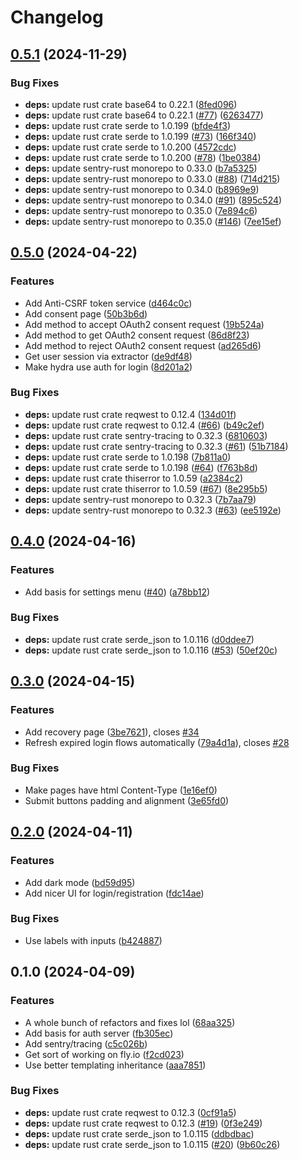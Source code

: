 # Changelog

## [0.5.1](https://github.com/YuiYukihira/featurize/compare/auth-v0.5.0...auth-v0.5.1) (2024-11-29)


### Bug Fixes

* **deps:** update rust crate base64 to 0.22.1 ([8fed096](https://github.com/YuiYukihira/featurize/commit/8fed096353523a6089774aebcaa44c3fc2b45b27))
* **deps:** update rust crate base64 to 0.22.1 ([#77](https://github.com/YuiYukihira/featurize/issues/77)) ([6263477](https://github.com/YuiYukihira/featurize/commit/62634778f4ffadee6b6c2a7edd3f771c071544d4))
* **deps:** update rust crate serde to 1.0.199 ([bfde4f3](https://github.com/YuiYukihira/featurize/commit/bfde4f3a812e2d0d18ecffd07ccbc2919fe6bfed))
* **deps:** update rust crate serde to 1.0.199 ([#73](https://github.com/YuiYukihira/featurize/issues/73)) ([166f340](https://github.com/YuiYukihira/featurize/commit/166f340128dc0d90a6a45eabeed89adfb2e762d6))
* **deps:** update rust crate serde to 1.0.200 ([4572cdc](https://github.com/YuiYukihira/featurize/commit/4572cdc39e0267eba4bdc09c87a4cac387804ce8))
* **deps:** update rust crate serde to 1.0.200 ([#78](https://github.com/YuiYukihira/featurize/issues/78)) ([1be0384](https://github.com/YuiYukihira/featurize/commit/1be0384264231fa29f437f47aaecb50eebd065a6))
* **deps:** update sentry-rust monorepo to 0.33.0 ([b7a5325](https://github.com/YuiYukihira/featurize/commit/b7a53257f0368c34380935198cc0327c7cc10201))
* **deps:** update sentry-rust monorepo to 0.33.0 ([#88](https://github.com/YuiYukihira/featurize/issues/88)) ([714d215](https://github.com/YuiYukihira/featurize/commit/714d215771031cbc1a33cb327d7dfb99e94b3e5b))
* **deps:** update sentry-rust monorepo to 0.34.0 ([b8969e9](https://github.com/YuiYukihira/featurize/commit/b8969e9afcfce20a2747d014b9da805d883fc015))
* **deps:** update sentry-rust monorepo to 0.34.0 ([#91](https://github.com/YuiYukihira/featurize/issues/91)) ([895c524](https://github.com/YuiYukihira/featurize/commit/895c5242b87331f55bde5579a9b9e89b2371e500))
* **deps:** update sentry-rust monorepo to 0.35.0 ([7e894c6](https://github.com/YuiYukihira/featurize/commit/7e894c680244eacbb69adefae323d0d387be08e3))
* **deps:** update sentry-rust monorepo to 0.35.0 ([#146](https://github.com/YuiYukihira/featurize/issues/146)) ([7ee15ef](https://github.com/YuiYukihira/featurize/commit/7ee15ef79a94255f96b45f349ef9e14b96689f7f))

## [0.5.0](https://github.com/YuiYukihira/featurize/compare/auth-v0.4.0...auth-v0.5.0) (2024-04-22)


### Features

* Add Anti-CSRF token service ([d464c0c](https://github.com/YuiYukihira/featurize/commit/d464c0c64d515666ea4820845f8b5f8f37a9eb93))
* Add consent page ([50b3b6d](https://github.com/YuiYukihira/featurize/commit/50b3b6d7fdcba58b341b06122aa3663e9ce418a2))
* Add method to accept OAuth2 consent request ([19b524a](https://github.com/YuiYukihira/featurize/commit/19b524a289f9205fd0594d369ea5b1df0625a5da))
* Add method to get OAuth2 consent request ([86d8f23](https://github.com/YuiYukihira/featurize/commit/86d8f2302622d0b12a7de329c1658cee4af1b1bb))
* Add method to reject OAuth2 consent request ([ad265d6](https://github.com/YuiYukihira/featurize/commit/ad265d6a03a979d9b514d30145a673ce1e26c167))
* Get user session via extractor ([de9df48](https://github.com/YuiYukihira/featurize/commit/de9df484266d45e0a8fb8767dc1b9a9ca7e1c60b))
* Make hydra use auth for login ([8d201a2](https://github.com/YuiYukihira/featurize/commit/8d201a26b71051c82195dd35626409a041453c27))


### Bug Fixes

* **deps:** update rust crate reqwest to 0.12.4 ([134d01f](https://github.com/YuiYukihira/featurize/commit/134d01fcf69cde178648876d007072c61e28e20b))
* **deps:** update rust crate reqwest to 0.12.4 ([#66](https://github.com/YuiYukihira/featurize/issues/66)) ([b49c2ef](https://github.com/YuiYukihira/featurize/commit/b49c2eff7a95d30f11bc0e852f040fbcea58c4b4))
* **deps:** update rust crate sentry-tracing to 0.32.3 ([6810603](https://github.com/YuiYukihira/featurize/commit/68106035f5289edb9d361e8ab8658bee9814f023))
* **deps:** update rust crate sentry-tracing to 0.32.3 ([#61](https://github.com/YuiYukihira/featurize/issues/61)) ([51b7184](https://github.com/YuiYukihira/featurize/commit/51b71848014a8ef0adf5bd64effebefffbc5ccca))
* **deps:** update rust crate serde to 1.0.198 ([7b811a0](https://github.com/YuiYukihira/featurize/commit/7b811a057a8b5f6d56501a8c988453f3489823b5))
* **deps:** update rust crate serde to 1.0.198 ([#64](https://github.com/YuiYukihira/featurize/issues/64)) ([f763b8d](https://github.com/YuiYukihira/featurize/commit/f763b8d2adee1fd1536f2e1329448fc4853942fc))
* **deps:** update rust crate thiserror to 1.0.59 ([a2384c2](https://github.com/YuiYukihira/featurize/commit/a2384c29659dc40494c08dcd21bdc3f5692d37bf))
* **deps:** update rust crate thiserror to 1.0.59 ([#67](https://github.com/YuiYukihira/featurize/issues/67)) ([8e295b5](https://github.com/YuiYukihira/featurize/commit/8e295b5a52481039757cc90419f0493913e7fdb6))
* **deps:** update sentry-rust monorepo to 0.32.3 ([7b7aa79](https://github.com/YuiYukihira/featurize/commit/7b7aa79f0075f1f35aba876663e582a7af2ebd63))
* **deps:** update sentry-rust monorepo to 0.32.3 ([#63](https://github.com/YuiYukihira/featurize/issues/63)) ([ee5192e](https://github.com/YuiYukihira/featurize/commit/ee5192e0106711455065dc24b2ccad1053b575bd))

## [0.4.0](https://github.com/YuiYukihira/featurize/compare/auth-v0.3.0...auth-v0.4.0) (2024-04-16)


### Features

* Add basis for settings menu ([#40](https://github.com/YuiYukihira/featurize/issues/40)) ([a78bb12](https://github.com/YuiYukihira/featurize/commit/a78bb120cd0d35cb6914882cb921a1ffc237ec65))


### Bug Fixes

* **deps:** update rust crate serde_json to 1.0.116 ([d0ddee7](https://github.com/YuiYukihira/featurize/commit/d0ddee7793334c6cdecf95662277790287daa7ef))
* **deps:** update rust crate serde_json to 1.0.116 ([#53](https://github.com/YuiYukihira/featurize/issues/53)) ([50ef20c](https://github.com/YuiYukihira/featurize/commit/50ef20c13ef2036edcc6313492e35d23caf04b36))

## [0.3.0](https://github.com/YuiYukihira/featurize/compare/auth-v0.2.0...auth-v0.3.0) (2024-04-15)


### Features

* Add recovery page ([3be7621](https://github.com/YuiYukihira/featurize/commit/3be7621941d18667cc1c5169d06ec35eb0f7fa6b)), closes [#34](https://github.com/YuiYukihira/featurize/issues/34)
* Refresh expired login flows automatically ([79a4d1a](https://github.com/YuiYukihira/featurize/commit/79a4d1ae260162ea81d8c62f9256f9bebc4465eb)), closes [#28](https://github.com/YuiYukihira/featurize/issues/28)


### Bug Fixes

* Make pages have html Content-Type ([1e16ef0](https://github.com/YuiYukihira/featurize/commit/1e16ef0fd7e756e8ad89f65bdf5e4097faf54b12))
* Submit buttons padding and alignment ([3e65fd0](https://github.com/YuiYukihira/featurize/commit/3e65fd01daf4861c01c445862506922b976093c0))

## [0.2.0](https://github.com/YuiYukihira/featurize/compare/auth-v0.1.0...auth-v0.2.0) (2024-04-11)


### Features

* Add dark mode ([bd59d95](https://github.com/YuiYukihira/featurize/commit/bd59d95b10dd4b28564e492e9b14a184563a4035))
* Add nicer UI for login/registration ([fdc14ae](https://github.com/YuiYukihira/featurize/commit/fdc14aea6b8bf6b1f70c11229e11a1a5bc4d7f1c))


### Bug Fixes

* Use labels with inputs ([b424887](https://github.com/YuiYukihira/featurize/commit/b4248872a5ee742968f3cdb24f6d85f483a55a4e))

## 0.1.0 (2024-04-09)


### Features

* A whole bunch of refactors and fixes lol ([68aa325](https://github.com/YuiYukihira/featurize/commit/68aa325743b0650e6652e0fae840246dad28a24c))
* Add basis for auth server ([fb305ec](https://github.com/YuiYukihira/featurize/commit/fb305ec321a17184af96dd499d1c2376ad36c0ce))
* Add sentry/tracing ([c5c026b](https://github.com/YuiYukihira/featurize/commit/c5c026bf9781de3a29b338569ee0c1e9cbc911fa))
* Get sort of working on fly.io ([f2cd023](https://github.com/YuiYukihira/featurize/commit/f2cd02301a2d46d42f76205060dd240fa7db7643))
* Use better templating inheritance ([aaa7851](https://github.com/YuiYukihira/featurize/commit/aaa78511907073ebcc62c75974225c2f224cfe2b))


### Bug Fixes

* **deps:** update rust crate reqwest to 0.12.3 ([0cf91a5](https://github.com/YuiYukihira/featurize/commit/0cf91a52225d5c8fb7dd955e606dc14cd6b487d3))
* **deps:** update rust crate reqwest to 0.12.3 ([#19](https://github.com/YuiYukihira/featurize/issues/19)) ([0f3e249](https://github.com/YuiYukihira/featurize/commit/0f3e2497e56a67b68550ff1c0ff7c356c3caa08a))
* **deps:** update rust crate serde_json to 1.0.115 ([ddbdbac](https://github.com/YuiYukihira/featurize/commit/ddbdbaccc69b63066c84a36c48cb38087fe0be7d))
* **deps:** update rust crate serde_json to 1.0.115 ([#20](https://github.com/YuiYukihira/featurize/issues/20)) ([9b60c26](https://github.com/YuiYukihira/featurize/commit/9b60c2687315813dd11f04620d61ec4ed0a75a49))
